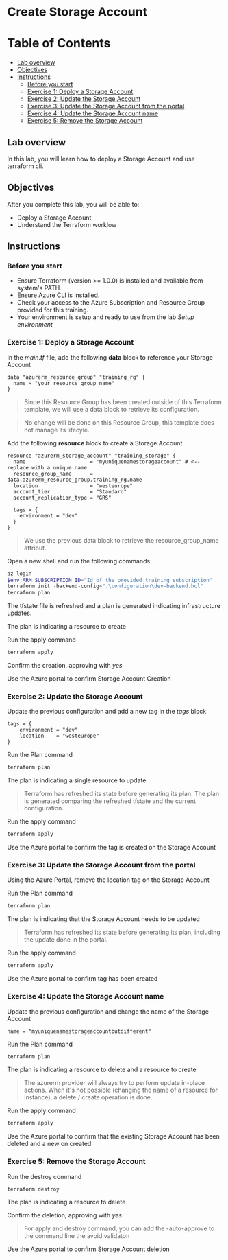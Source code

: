 # Create Storage Account

Table of Contents
=================

* [Lab overview](#lab-overview)
* [Objectives](#objectives)
* [Instructions](#instructions)
  * [Before you start](#before-you-start)
  * [Exercise 1: Deploy a Storage Account](#exercise-1-deploy-a-storage-account)
  * [Exercise 2: Update the Storage Account](#exercise-2-update-the-storage-account)
  * [Exercise 3: Update the Storage Account from the portal](#exercise-3-update-the-storage-account-from-the-portal)
  * [Exercise 4: Update the Storage Account name](#exercise-4-update-the-storage-account-name)
  * [Exercise 5: Remove the Storage Account](#exercise-5-remove-the-storage-account)

## Lab overview

In this lab, you will learn how to deploy a Storage Account and use terraform cli.

## Objectives

After you complete this lab, you will be able to:

-   Deploy a Storage Account
-   Understand the Terraform worklow

## Instructions

### Before you start

- Ensure Terraform (version >= 1.0.0) is installed and available from system's PATH.
- Ensure Azure CLI is installed.
- Check your access to the Azure Subscription and Resource Group provided for this training.
- Your environment is setup and ready to use from the lab *Setup environment*

### Exercise 1: Deploy a Storage Account

In the *main.tf* file, add the following **data** block to reference your Storage Account

```hcl
data "azurerm_resource_group" "training_rg" {
  name = "your_resource_group_name"
}
```

> Since this Resource Group has been created outside of this Terraform template, we will use a data block to retrieve its configuration.

> No change will be done on this Resource Group, this template does not manage its lifecyle.

Add the following **resource** block to create a Storage Account

```hcl
resource "azurerm_storage_account" "training_storage" {
  name                     = "myuniquenamestorageaccount" # <-- replace with a unique name
  resource_group_name      = data.azurerm_resource_group.training_rg.name
  location                 = "westeurope"
  account_tier             = "Standard"
  account_replication_type = "GRS"

  tags = {
    environment = "dev"
  }
}
```

> We use the previous data block to retrieve the resource_group_name attribut.

Open a new shell and run the following commands:

```powershell
az login
$env:ARM_SUBSCRIPTION_ID="Id of the provided training subscription"
terraform init -backend-config=".\configuration\dev-backend.hcl"
terraform plan
```

The tfstate file is refreshed and a plan is generated indicating infrastructure updates.

The plan is indicating a resource to create

Run the apply command

```powershell
terraform apply
```

Confirm the creation, approving with *yes*

Use the Azure portal to confirm Storage Account Creation

### Exercise 2: Update the Storage Account

Update the previous configuration and add a new tag in the *tags* block

```hcl
tags = {
    environment = "dev"
    location    = "westeurope"
}
```

Run the Plan command

```powershell
terraform plan
```

The plan is indicating a single resource to update

> Terraform has refreshed its state before generating its plan. The plan is generated comparing the refreshed tfstate and the current configuration.

Run the apply command

```powershell
terraform apply
```

Use the Azure portal to confirm the tag is created on the Storage Account

### Exercise 3: Update the Storage Account from the portal

Using the Azure Portal, remove the location tag on the Storage Account

Run the Plan command

```powershell
terraform plan
```

The plan is indicating that the Storage Account needs to be updated

> Terraform has refreshed its state before generating its plan, including the update done in the portal.

Run the apply command

```powershell
terraform apply
```

Use the Azure portal to confirm tag has been created

### Exercise 4: Update the Storage Account name

Update the previous configuration and change the name of the Storage Account

```hcl
name = "myuniquenamestorageaccountbutdifferent"
```

Run the Plan command

```powershell
terraform plan
```

The plan is indicating a resource to delete and a resource to create

> The azurerm provider will always try to perform update in-place actions. When it's not possible (changing the name of a resource for instance), a delete / create operation is done.

Run the apply command

```powershell
terraform apply
```

Use the Azure portal to confirm that the existing Storage Account has been deleted and a new on created

### Exercise 5: Remove the Storage Account

Run the destroy command

```powershell
terraform destroy
```

The plan is indicating a resource to delete

Confirm the deletion, approving with *yes*

> For apply and destroy command, you can add the -auto-approve to the command line the avoid validaton

Use the Azure portal to confirm Storage Account deletion
